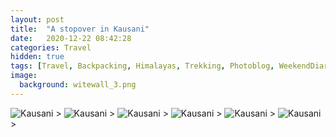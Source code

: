 ```yaml
---
layout: post
title:  "A stopover in Kausani"
date:   2020-12-22 08:42:28
categories: Travel
hidden: true
tags: [Travel, Backpacking, Himalayas, Trekking, Photoblog, WeekendDiaries]
image:
  background: witewall_3.png
---
```


<img src="https://i.imgur.com/gtf3N8e.jpg" alt="Kausani">
>

<img src="https://i.imgur.com/06kV9O8.jpg" alt="Kausani">
>

<img src="https://i.imgur.com/rMqEGZI.jpg" alt="Kausani">
>

<img src="https://i.imgur.com/UnphrNx.jpg" alt="Kausani">
>

<img src="https://i.imgur.com/6J8ZOGY.jpg" alt="Kausani">
>

<img src="https://i.imgur.com/IwUg5Zn.jpg" alt="Kausani">
>

